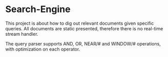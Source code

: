 Search-Engine
=============

This project is about how to dig out relevant documents given specific queries. All documents are static presented, therefore there is no real-time stream handler.

The query parser supports AND, OR, NEAR/# and WINDOW/# operations, with optimization on each operator.
